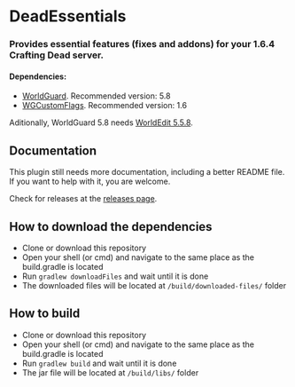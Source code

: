 # DeadEssentials
### Provides essential features (fixes and addons) for your 1.6.4 Crafting Dead server.

#### Dependencies:
- [WorldGuard](https://media.forgecdn.net/files/739/931/worldedit-5.5.8.jar). Recommended version: 5.8
- [WGCustomFlags](https://media.forgecdn.net/files/720/514/WorldGuard_Custom_Flags.zip). Recommended version: 1.6
 
Aditionally, WorldGuard 5.8 needs [WorldEdit 5.5.8](https://media.forgecdn.net/files/719/257/worldguard-5.8.jar).

## Documentation
This plugin still needs more documentation, including a better README file.  
If you want to help with it, you are welcome.

Check for releases at the [releases page](https://github.com/Arzio/DeadEssentials/releases).

## How to download the dependencies
- Clone or download this repository
- Open your shell (or cmd) and navigate to the same place as the build.gradle is located
- Run `gradlew downloadFiles` and wait until it is done
- The downloaded files will be located at `/build/downloaded-files/` folder

## How to build
- Clone or download this repository
- Open your shell (or cmd) and navigate to the same place as the build.gradle is located
- Run `gradlew build` and wait until it is done
- The jar file will be located at `/build/libs/` folder
